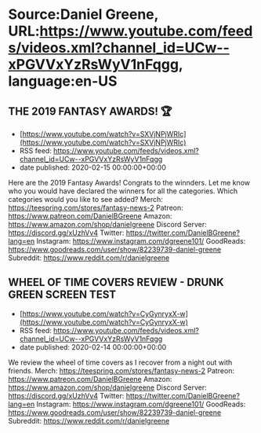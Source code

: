 # Source:Daniel Greene, URL:https://www.youtube.com/feeds/videos.xml?channel_id=UCw--xPGVVxYzRsWyV1nFqgg, language:en-US

## THE 2019 FANTASY AWARDS! 🏆
 - [https://www.youtube.com/watch?v=SXVjNPjWRIc](https://www.youtube.com/watch?v=SXVjNPjWRIc)
 - RSS feed: https://www.youtube.com/feeds/videos.xml?channel_id=UCw--xPGVVxYzRsWyV1nFqgg
 - date published: 2020-02-15 00:00:00+00:00

Here are the 2019 Fantasy Awards! Congrats to the winnders. Let me know who you would have declared the winners for all the categories. Which categories would you like to see added? 
Merch: https://teespring.com/stores/fantasy-news-2
Patreon: https://www.patreon.com/DanielBGreene
Amazon: https://www.amazon.com/shop/danielgreene
Discord Server: https://discord.gg/xUzhVv4
Twitter: https://twitter.com/DanielBGreene?lang=en
Instagram: https://www.instagram.com/dgreene101/
GoodReads: https://www.goodreads.com/user/show/82239739-daniel-greene
Subreddit: https://www.reddit.com/r/danielgreene

## WHEEL OF TIME COVERS REVIEW - DRUNK GREEN SCREEN TEST
 - [https://www.youtube.com/watch?v=CyGynryxX-w](https://www.youtube.com/watch?v=CyGynryxX-w)
 - RSS feed: https://www.youtube.com/feeds/videos.xml?channel_id=UCw--xPGVVxYzRsWyV1nFqgg
 - date published: 2020-02-14 00:00:00+00:00

We review the wheel of time covers as I recover from a night out with friends. 
Merch: https://teespring.com/stores/fantasy-news-2
Patreon: https://www.patreon.com/DanielBGreene
Amazon: https://www.amazon.com/shop/danielgreene
Discord Server: https://discord.gg/xUzhVv4
Twitter: https://twitter.com/DanielBGreene?lang=en
Instagram: https://www.instagram.com/dgreene101/
GoodReads: https://www.goodreads.com/user/show/82239739-daniel-greene
Subreddit: https://www.reddit.com/r/danielgreene

